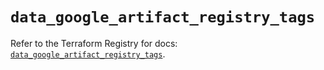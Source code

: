 # `data_google_artifact_registry_tags`

Refer to the Terraform Registry for docs: [`data_google_artifact_registry_tags`](https://registry.terraform.io/providers/hashicorp/google-beta/6.49.0/docs/data-sources/google_artifact_registry_tags).
